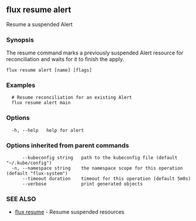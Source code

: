 ## flux resume alert

Resume a suspended Alert

### Synopsis

The resume command marks a previously suspended Alert resource for reconciliation and waits for it to
finish the apply.

```
flux resume alert [name] [flags]
```

### Examples

```
  # Resume reconciliation for an existing Alert
  flux resume alert main

```

### Options

```
  -h, --help   help for alert
```

### Options inherited from parent commands

```
      --kubeconfig string   path to the kubeconfig file (default "~/.kube/config")
  -n, --namespace string    the namespace scope for this operation (default "flux-system")
      --timeout duration    timeout for this operation (default 5m0s)
      --verbose             print generated objects
```

### SEE ALSO

* [flux resume](flux_resume.md)	 - Resume suspended resources

